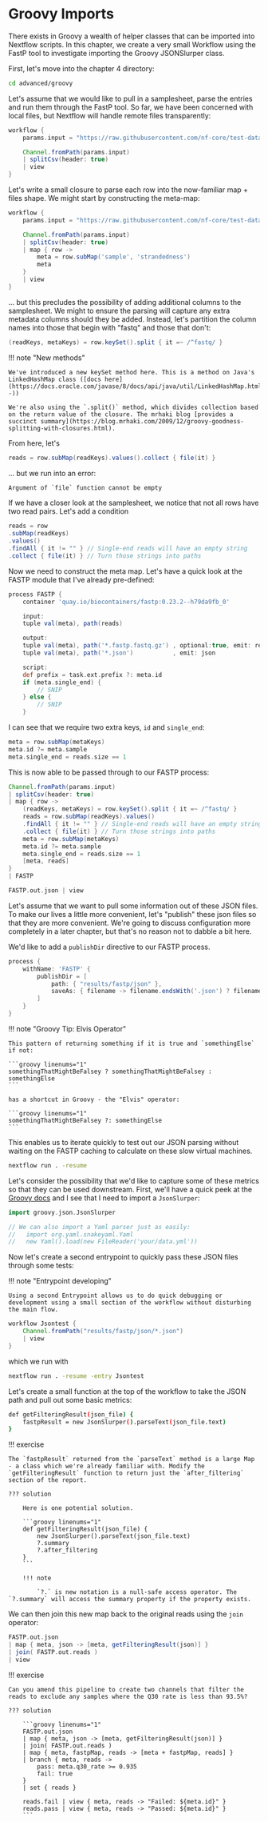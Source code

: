# Groovy Imports

There exists in Groovy a wealth of helper classes that can be imported into Nextflow scripts. In this chapter, we create a very small Workflow using the FastP tool to investigate importing the Groovy JSONSlurper class.

First, let's move into the chapter 4 directory:

```bash
cd advanced/groovy
```

Let's assume that we would like to pull in a samplesheet, parse the entries and run them through the FastP tool. So far, we have been concerned with local files, but Nextflow will handle remote files transparently:

```groovy linenums="1"
workflow {
    params.input = "https://raw.githubusercontent.com/nf-core/test-datasets/rnaseq/samplesheet/v3.10/samplesheet_test.csv"

    Channel.fromPath(params.input)
    | splitCsv(header: true)
    | view
}
```

Let's write a small closure to parse each row into the now-familiar map + files shape. We might start by constructing the meta-map:

```groovy linenums="1"
workflow {
    params.input = "https://raw.githubusercontent.com/nf-core/test-datasets/rnaseq/samplesheet/v3.10/samplesheet_test.csv"

    Channel.fromPath(params.input)
    | splitCsv(header: true)
    | map { row ->
        meta = row.subMap('sample', 'strandedness')
        meta
    }
    | view
}
```

... but this precludes the possibility of adding additional columns to the samplesheet. We might to ensure the parsing will capture any extra metadata columns should they be added. Instead, let's partition the column names into those that begin with "fastq" and those that don't:

```groovy linenums="1"
(readKeys, metaKeys) = row.keySet().split { it =~ /^fastq/ }
```

!!! note "New methods"

    We've introduced a new keySet method here. This is a method on Java's LinkedHashMap class ([docs here](https://docs.oracle.com/javase/8/docs/api/java/util/LinkedHashMap.html#keySet--))

    We're also using the `.split()` method, which divides collection based on the return value of the closure. The mrhaki blog [provides a succinct summary](https://blog.mrhaki.com/2009/12/groovy-goodness-splitting-with-closures.html).

From here, let's

```groovy linenums="1"
reads = row.subMap(readKeys).values().collect { file(it) }
```

... but we run into an error:

```groovy linenums="1"
Argument of `file` function cannot be empty
```

If we have a closer look at the samplesheet, we notice that not all rows have two read pairs. Let's add a condition

```groovy linenums="1"
reads = row
.subMap(readKeys)
.values()
.findAll { it != "" } // Single-end reads will have an empty string
.collect { file(it) } // Turn those strings into paths
```

Now we need to construct the meta map. Let's have a quick look at the FASTP module that I've already pre-defined:

```groovy linenums="1"
process FASTP {
    container 'quay.io/biocontainers/fastp:0.23.2--h79da9fb_0'

    input:
    tuple val(meta), path(reads)

    output:
    tuple val(meta), path('*.fastp.fastq.gz') , optional:true, emit: reads
    tuple val(meta), path('*.json')           , emit: json

    script:
    def prefix = task.ext.prefix ?: meta.id
    if (meta.single_end) {
        // SNIP
    } else {
        // SNIP
    }
```

I can see that we require two extra keys, `id` and `single_end`:

```groovy linenums="1"
meta = row.subMap(metaKeys)
meta.id ?= meta.sample
meta.single_end = reads.size == 1
```

This is now able to be passed through to our FASTP process:

```groovy linenums="1"
Channel.fromPath(params.input)
| splitCsv(header: true)
| map { row ->
    (readKeys, metaKeys) = row.keySet().split { it =~ /^fastq/ }
    reads = row.subMap(readKeys).values()
    .findAll { it != "" } // Single-end reads will have an empty string
    .collect { file(it) } // Turn those strings into paths
    meta = row.subMap(metaKeys)
    meta.id ?= meta.sample
    meta.single_end = reads.size == 1
    [meta, reads]
}
| FASTP

FASTP.out.json | view
```

Let's assume that we want to pull some information out of these JSON files. To make our lives a little more convenient, let's "publish" these json files so that they are more convenient. We're going to discuss configuration more completely in a later chapter, but that's no reason not to dabble a bit here.

We'd like to add a `publishDir` directive to our FASTP process.

```groovy linenums="1"
process {
    withName: 'FASTP' {
        publishDir = [
            path: { "results/fastp/json" },
            saveAs: { filename -> filename.endsWith('.json') ? filename : null },
        ]
    }
}
```

!!! note "Groovy Tip: Elvis Operator"

    This pattern of returning something if it is true and `somethingElse` if not:

    ```groovy linenums="1"
    somethingThatMightBeFalsey ? somethingThatMightBeFalsey : somethingElse
    ```

    has a shortcut in Groovy - the "Elvis" operator:

    ```groovy linenums="1"
    somethingThatMightBeFalsey ?: somethingElse
    ```

This enables us to iterate quickly to test out our JSON parsing without waiting on the FASTP caching to calculate on these slow virtual machines.

```bash
nextflow run . -resume
```

Let's consider the possibility that we'd like to capture some of these metrics so that they can be used downstream. First, we'll have a quick peek at the [Groovy docs](https://groovy-lang.org/documentation.html) and I see that I need to import a `JsonSlurper`:

```groovy linenums="1"
import groovy.json.JsonSlurper

// We can also import a Yaml parser just as easily:
//   import org.yaml.snakeyaml.Yaml
//   new Yaml().load(new FileReader('your/data.yml'))
```

Now let's create a second entrypoint to quickly pass these JSON files through some tests:

!!! note "Entrypoint developing"

    Using a second Entrypoint allows us to do quick debugging or development using a small section of the workflow without disturbing the main flow.

```groovy linenums="1"
workflow Jsontest {
    Channel.fromPath("results/fastp/json/*.json")
    | view
}
```

which we run with

```bash
nextflow run . -resume -entry Jsontest
```

Let's create a small function at the top of the workflow to take the JSON path and pull out some basic metrics:

```bash
def getFilteringResult(json_file) {
    fastpResult = new JsonSlurper().parseText(json_file.text)
}
```

!!! exercise

    The `fastpResult` returned from the `parseText` method is a large Map - a class which we're already familiar with. Modify the `getFilteringResult` function to return just the `after_filtering` section of the report.

    ??? solution

        Here is one potential solution.

        ```groovy linenums="1"
        def getFilteringResult(json_file) {
            new JsonSlurper().parseText(json_file.text)
            ?.summary
            ?.after_filtering
        }
        ```

        !!! note

            `?.` is new notation is a null-safe access operator. The `?.summary` will access the summary property if the property exists.

We can then join this new map back to the original reads using the `join` operator:

```groovy linenums="1"
FASTP.out.json
| map { meta, json -> [meta, getFilteringResult(json)] }
| join( FASTP.out.reads )
| view
```

!!! exercise

    Can you amend this pipeline to create two channels that filter the reads to exclude any samples where the Q30 rate is less than 93.5%?

    ??? solution

        ```groovy linenums="1"
        FASTP.out.json
        | map { meta, json -> [meta, getFilteringResult(json)] }
        | join( FASTP.out.reads )
        | map { meta, fastpMap, reads -> [meta + fastpMap, reads] }
        | branch { meta, reads ->
            pass: meta.q30_rate >= 0.935
            fail: true
        }
        | set { reads }

        reads.fail | view { meta, reads -> "Failed: ${meta.id}" }
        reads.pass | view { meta, reads -> "Passed: ${meta.id}" }
        ```
